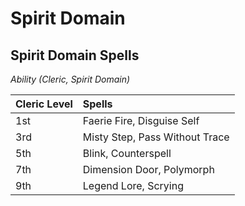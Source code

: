 # Spirit Domain

## Spirit Domain Spells
*Ability (Cleric, Spirit Domain)*

| Cleric Level | Spells                         |
| :----------- | :----------------------------- |
| 1st          | Faerie Fire, Disguise Self     |
| 3rd          | Misty Step, Pass Without Trace |
| 5th          | Blink, Counterspell            |
| 7th          | Dimension Door, Polymorph      |
| 9th          | Legend Lore, Scrying           |

